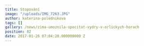 ```yaml
---
title: Stopování
image: "/uploads/IMG_7263.JPG"
author: katerina-polednikova
tags: []
gallery: /news/zima-umoznila-spocitat-vydry-v-orlickych-horach
position: 82
date: 2017-01-26 07:04:28.000000000 Z
---
```

